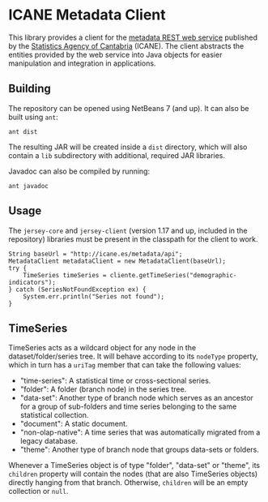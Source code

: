ICANE Metadata Client
=====================

This library provides a client for the [metadata REST web service](http://icane.es/metadata/) published by the [Statistics Agency of Cantabria](http://icane.es) (ICANE). The client abstracts the entities provided by the web service into Java objects for easier manipulation and integration in applications.

Building
--------
The repository can be opened using NetBeans 7 (and up). It can also be built using ```ant```:
```
ant dist
```

The resulting JAR will be created inside a ```dist``` directory, which will also contain a ```lib``` subdirectory with additional, required JAR libraries.

Javadoc can also be compiled by running:

```
ant javadoc
```

Usage
-----
The ```jersey-core``` and ```jersey-client``` (version 1.17 and up, included in the repository) libraries must be present in the classpath for the client to work.

```
String baseUrl = "http://icane.es/metadata/api";
MetadataClient metadataClient = new MetadataClient(baseUrl);
try {
    TimeSeries timeSeries = cliente.getTimeSeries("demographic-indicators");
} catch (SeriesNotFoundException ex) {
    System.err.println("Series not found");
}
```

TimeSeries
----------
TimeSeries acts as a wildcard object for any node in the dataset/folder/series tree. It will behave according to its ```nodeType``` property, which in turn has a ```uriTag``` member that can take the following values:

* "time-series": A statistical time or cross-sectional series.
* "folder": A folder (branch node) in the series tree.
* "data-set": Another type of branch node which serves as an ancestor for a group of sub-folders and time series belonging to the same statistical collection.
* "document": A static document.
* "non-olap-native": A time series that was automatically migrated from a legacy database.
* "theme": Another type of branch node that groups data-sets or folders.

Whenever a TimeSeries object is of type "folder", "data-set" or "theme", its ```children``` property will contain the nodes (that are also TimeSeries objects) directly hanging from that branch. Otherwise, ```children``` will be an empty collection or ```null```.
